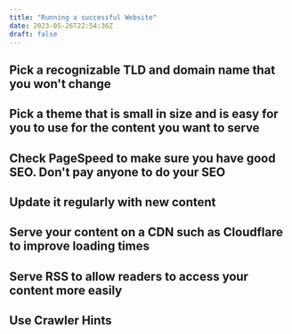 ```yaml
---
title: "Running a successful Website"
date: 2023-05-26T22:54:36Z
draft: false
---
```


## Pick a recognizable TLD and domain name that you won't change

## Pick a theme that is small in size and is easy for you to use for the content you want to serve

## Check PageSpeed to make sure you have good SEO. Don't pay anyone to do your SEO

## Update it regularly with new content

## Serve your content on a CDN such as Cloudflare to improve loading times

## Serve RSS to allow readers to access your content more easily

## Use Crawler Hints